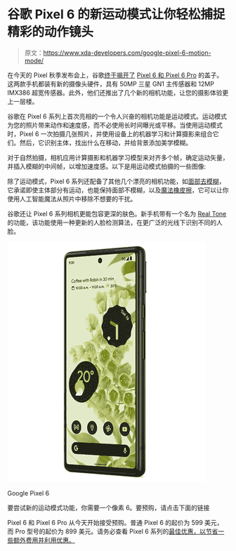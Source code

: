 # 谷歌 Pixel 6 的新运动模式让你轻松捕捉精彩的动作镜头

> 原文：<https://www.xda-developers.com/google-pixel-6-motion-mode/>

在今天的 Pixel 秋季发布会上，谷歌[终于揭开了](https://www.xda-developers.com/google-pixel-6-launch/) [Pixel 6 和 Pixel 6 Pro](https://www.xda-developers.com/google-pixel-6/) 的盖子。这两款手机都装有新的摄像头硬件，具有 50MP 三星 GN1 主传感器和 12MP IMX386 超宽传感器。此外，他们还推出了几个新的相机功能，让您的摄影体验更上一层楼。

谷歌在 Pixel 6 系列上首次亮相的一个令人兴奋的相机功能是运动模式。运动模式为您的照片带来动作和速度感，而不必使用长时间曝光或平移。当使用运动模式时，Pixel 6 一次拍摄几张照片，并使用设备上的机器学习和计算摄影来组合它们。然后，它识别主体，找出什么在移动，并给背景添加美学模糊。

对于自然拍摄，相机应用计算摄影和机器学习模型来对齐多个帧，确定运动矢量，并插入模糊的中间帧，以增加速度感。以下是用运动模式拍摄的一些图像:

除了运动模式，Pixel 6 系列还配备了其他几个漂亮的相机功能，如[面部去模糊](https://www.xda-developers.com/face-unblur-pixel-6/)，它承诺即使主体部分有运动，也能保持面部不模糊，以及[魔法橡皮擦](https://www.xda-developers.com/magic-eraser-pixel-6-erase-objects/)，它可以让你使用人工智能魔法从照片中移除不想要的干扰。

谷歌还让 Pixel 6 系列相机更能包容更深的肤色。新手机带有一个名为 [Real Tone](https://www.xda-developers.com/pixel-6-camera-will-improve-skin-tones-in-photos-with-real-tone/) 的功能，该功能使用一种更新的人脸检测算法，在更广泛的光线下识别不同的人脸。

 <picture>![The Pixel 6 comes with Google's new Tensor chip, a modern design, and flagship cameras.](img/7343f77af84019bd24844d3d2e495f29.png)</picture> 

Google Pixel 6

要尝试新的运动模式功能，你需要一个像素 6。要预购，请点击下面的链接

Pixel 6 和 Pixel 6 Pro 从今天开始接受预购。普通 Pixel 6 的起价为 599 美元，而 Pro 型号的起价为 899 美元。请务必查看 Pixel 6 系列的[最佳优惠，以节省一些额外费用并利用优惠。](https://www.xda-developers.com/best-google-pixel-6-pro-deals/)